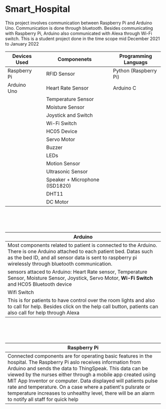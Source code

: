 # Smart_Hospital
This project involves communication between Raspberry Pi and Arduino Uno. Communication is done through bluetooth. Besides communicating with Raspberry Pi, Arduino also communicated with Alexa through Wi-Fi switch. This is a student project done in the time scope mid December 2021 to January 2022

| Devices Used |   | Componenets |   | Programming Languags |
|--------------|---|-------------|---|----------------------|
| Raspberry Pi |   | RFID Sensor |   | Python (Raspberry Pi)|
| Arduino Uno  |   | Heart Rate Sensor | | Arduino C |
| | | Temperature Sensor | | |
| | | Moisture Sensor | | |
| | | Joystick and Switch | | |
| | | Wi-Fi Switch | | |
| | | HC05 Device | | |
| | | Servo Motor | | |
| | | Buzzer | | |
| | | LEDs | | |
| | | Motion Sensor | | |
| | | Ultrasonic Sensor | | |
| | | Speaker + Microphone (ISD1820) | | |
| | | DHT11 | | |
| | | DC Motor | | |

<br />
<br />
<br />


| Arduino |
|---------|
| Most components related to patient is connected to the Arduino. There is one Arduino attached to each patient bed. Datas such as the bed ID, and all sensor data is sent to raspberry pi wirelessly through bluetooth communication. |
| sensors attaced to Arduino: Heart Rate sensor, Temperature Sensor, Moisture Sensor, Joystick, Servo Motor, **__Wi-Fi Switch__** and HC05 Bluetooth device|
| Wifi Switch |
| This is for patients to have control over the room lights and also to call for help. Besides click on the help call button, patients can also call for help through Alexa  |

<br />
<br />
<br />

| Raspberry Pi |
|--------------|
| Connected components are for operating basic features in the hospital. The Raspberry Pi aslo receives information from Arduino and sends the data to ThingSpeak. This data can be viewed by the nurses either through a mobile app created using MIT App Inventor or computer. Data displayed will patients pulse rate and temperature. On a case where a patient's pulsrate or temperature increases to unhealthy level, there will be an alarm to notify all staff for quick help |




